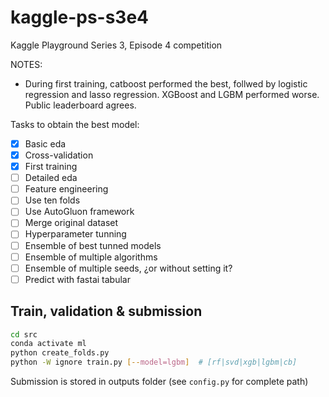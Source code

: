 # kaggle-ps-s3e4

Kaggle Playground Series 3, Episode 4 competition

NOTES:

* During first training, catboost performed the best, follwed by logistic regression and lasso regression. XGBoost and LGBM performed worse. Public leaderboard agrees.

Tasks to obtain the best model:

* [x] Basic eda
* [x] Cross-validation
* [x] First training
* [ ] Detailed eda
* [ ] Feature engineering
* [ ] Use ten folds
* [ ] Use AutoGluon framework
* [ ] Merge original dataset
* [ ] Hyperparameter tunning
* [ ] Ensemble of best tunned models
* [ ] Ensemble of multiple algorithms
* [ ] Ensemble of multiple seeds, ¿or without setting it?
* [ ] Predict with fastai tabular

## Train, validation & submission

```bash
cd src
conda activate ml
python create_folds.py
python -W ignore train.py [--model=lgbm]  # [rf|svd|xgb|lgbm|cb]
```

Submission is stored in outputs folder (see `config.py` for complete path)
